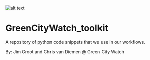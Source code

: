 ![alt text][logo]

# GreenCityWatch_toolkit
A repository of python code snippets that we use in our workflows.

By: Jim Groot and Chris van Diemen @ Green City Watch


[logo]: "https://github.com/krakchris/GCW_toolkit/blob/master/images/GCW--JPG.jpg"
